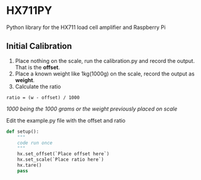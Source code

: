 # HX711PY
Python library for the HX711 load cell amplifier and Raspberry Pi

## Initial Calibration

1. Place nothing on the scale, run the calibration.py and record the output. That is the **offset**.
2. Place a known weight like 1kg(1000g) on the scale, record the output as **weight**.
3. Calculate the ratio
```
ratio = (w - offset) / 1000
```
*1000 being the 1000 grams or the weight previously placed on scale*

Edit the example.py file with the offset and ratio
```Python
def setup():
    """
    code run once
    """
    hx.set_offset(`Place offset here`)
    hx.set_scale(`Place ratio here`)
    hx.tare()
    pass
```


